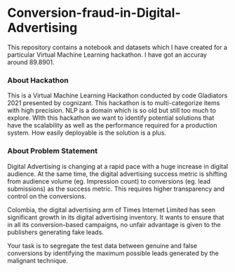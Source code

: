 # Conversion-fraud-in-Digital-Advertising
This repository contains a notebook and datasets which I have created for a particular Virtual Machine Learning hackathon.
I have got an accuray around 89.8901.

### About Hackathon
This is a Virtual Machine Learning Hackathon conducted by code Gladiators 2021 presented by cognizant.
This hackathon is to multi-categorize items with high precision. NLP is a domain which is so old but still too much to explore. WIth this hackathon we want to identify potential solutions that have the scalability as well as the performance required for a production system. How easily deployable is the solution is a plus.

### About Problem Statement
Digital Advertising is changing at a rapid pace with a huge increase in digital audience. At the same time, the digital advertising success metric is shifting from audience volume (eg. Impression count) to conversions (eg. lead submissions) as the success metric. This requires higher transparency and control on the conversions.

Colombia, the digital advertising arm of Times Internet Limited has seen significant growth in its digital advertising inventory. It wants to ensure that in all its conversion-based campaigns, no unfair advantage is given to the publishers generating fake leads.

Your task is to segregate the test data between genuine and false conversions by identifying the maximum possible leads generated by the malignant technique.
